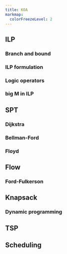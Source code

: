 ```yaml
---
title: KOA
markmap:
  colorFreezeLevel: 2
---
```


## ILP
### Branch and bound
### ILP formulation
### Logic operators
### big M in ILP

## SPT
### Dijkstra
### Bellman-Ford
### Floyd

## Flow
### Ford-Fulkerson

## Knapsack
### Dynamic programming

## TSP

## Scheduling




